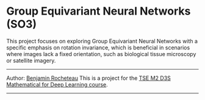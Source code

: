 # Group Equivariant Neural Networks (SO3)

This project focuses on exploring Group Equivariant Neural Networks with a specific emphasis on rotation invariance, which is beneficial in scenarios where images lack a fixed orientation, such as biological tissue microscopy or satellite imagery.

---

Author: [Benjamin Rocheteau](https://github.com/ben-rocheteau)
This is a project for the [TSE M2 D3S](https://www.tse-fr.eu/master-data-science-social-sciences?lang=en) [Mathematical for Deep Learning course](https://www.tse-fr.eu/sites/default/files/TSE/ecole/doc/syllabi/2022-2023/m2_part_1_s3_d3s_mathematics_of_machine_and_deep_learning_algorithms_sebastien_gadat-1_0.pdf).

---


